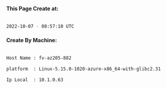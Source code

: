 
   
#### This Page Create at:

```bash

2022-10-07 - 08:57:10 UTC

```

#### Create By Machine:

```bash

Host Name : fv-az205-882

platform  : Linux-5.15.0-1020-azure-x86_64-with-glibc2.31

Ip Local  : 10.1.0.63

```

